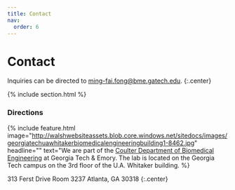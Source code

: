 ```yaml
---
title: Contact
nav:
  order: 6
---
```


# <i class="fas fa-paper-plane"></i>Contact

Inquiries can be directed to [ming-fai.fong@bme.gatech.edu](mailto:ming-fai.fong@bme.gatech.edu).
{:.center}

{% include section.html %}

### <i class="fas fa-mail-bulk"></i>Directions


{%
  include feature.html
  image="http://walshwebsiteassets.blob.core.windows.net/sitedocs/images/georgiatechuawhitakerbiomedicalengineeringbuilding1-8462.jpg"
  headline=""
  text="We are part of the [Coulter Department of Biomedical Engineering](https://www.bme.gatech.edu/) at Georgia Tech & Emory.  The lab is located on the Georgia Tech campus on the 3rd floor of the U.A. Whitaker building.
%}




313 Ferst Drive
Room 3237
Atlanta, GA 30318
{:.center}
